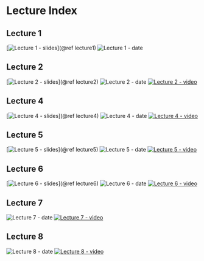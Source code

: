 # Lecture Index

## Lecture 1

[![Lecture 1 - slides](https://img.shields.io/badge/Lecture01-Slides-purple?style=for-the-badge)](@ref lecture1)
![Lecture 1 - date](https://img.shields.io/badge/Date-6%2F9%2F2020-orange?style=for-the-badge)

## Lecture 2

[![Lecture 2 - slides](https://img.shields.io/badge/Lecture02-Slides-purple?style=for-the-badge)](@ref lecture2)
![Lecture 2 - date](https://img.shields.io/badge/Date-6%2F11%2F2020-orange?style=for-the-badge)
[![Lecture 2 - video](https://img.shields.io/badge/Lecture02-Video-blue?style=for-the-badge)](https://wellesley.zoom.us/rec/share/2o8yCKPg_05JAbOQsnOPX60HBcPGT6a81nBK_qYFxOcEqgDaq84Z2FHo5sy38nA)

## Lecture 4

[![Lecture 4 - slides](https://img.shields.io/badge/Lecture04-Slides-purple?style=for-the-badge)](@ref lecture4)
![Lecture 4 - date](https://img.shields.io/badge/Date-6%2F16%2F2020-orange?style=for-the-badge)
[![Lecture 4 - video](https://img.shields.io/badge/Lecture04-Video-blue?style=for-the-badge)](https://wellesley.zoom.us/rec/share/vspnE-zU83NLQK_VymPcBKN9L5W5T6a8hHUZqPtcxBwCKq4rXT1M3UXwRU2P7H5U)

## Lecture 5

[![Lecture 5 - slides](https://img.shields.io/badge/Lecture05-Slides-purple?style=for-the-badge)](@ref lecture5)
![Lecture 5 - date](https://img.shields.io/badge/Date-6%2F18%2F2020-orange?style=for-the-badge)
[![Lecture 5 - video](https://img.shields.io/badge/Lecture05-Video-blue?style=for-the-badge)](https://wellesley.zoom.us/rec/share/7tBoKaOhqDNOXJ2X6WPkcLwaAbSieaa81HAXrvoJyR4JiaPVtJwRqnpvC3a-IXRy)

## Lecture 6

[![Lecture 6 - slides](https://img.shields.io/badge/Lecture06-Slides-purple?style=for-the-badge)](@ref lecture6)
![Lecture 6 - date](https://img.shields.io/badge/Date-6%2F30%2F2020-orange?style=for-the-badge)
[![Lecture 6 - video](https://img.shields.io/badge/Lecture06-Video-blue?style=for-the-badge)](https://wellesley.zoom.us/rec/share/upIsPZHN0GJLWc_i43rOXLYEHqf4eaa80ChMqaUOxEb_WlfTJKkB_7k0zvsj7fbP)

## Lecture 7

![Lecture 7 - date](https://img.shields.io/badge/Date-7%2F2%2F2020-orange?style=for-the-badge)
[![Lecture 7 - video](https://img.shields.io/badge/Lecture07-Video-blue?style=for-the-badge)](https://wellesley.zoom.us/rec/share/5so2EJf9x15IX6fD6E-YcZUhLJzpT6a82yUa_fMIz02ObhfC_nrzmXW54PwZUONi)

## Lecture 8

![Lecture 8 - date](https://img.shields.io/badge/Date-7%2F7%2F2020-orange?style=for-the-badge)
[![Lecture 8 - video](https://img.shields.io/badge/Lecture08-Video-blue?style=for-the-badge)](https://wellesley.zoom.us/rec/share/vcUkP6Co9lxLHbP_9k3eR6caQYP_X6a8hiceqaYNmEoHewgAq1Icrk7y-l5CPHvW)
